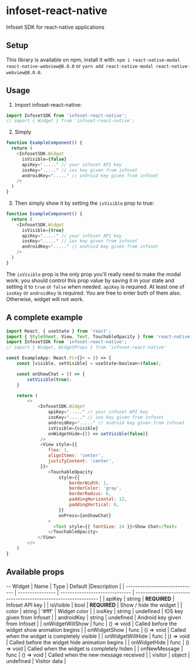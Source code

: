 # infoset-react-native

Infoset SDK for react-native applications

## Setup

This library is available on npm, install it with: `npm i react-native-modal react-native-webview@8.0.0` or `yarn add react-native-modal react-native-webview@8.0.0`.

## Usage
1.  Import infoset-react-native:

```javascript
import InfosetSDK from 'infoset-react-native';
// import { Widget } from 'infoset-react-native';
```

2.  Simply

```javascript
function ExampleComponent() {
  return (
    <InfosetSDK.Widget
      isVisible={false}
      apiKey="....." // your infoset API key
      iosKey="....." // ios key given from infoset
      androidKey="....." // android key given from infoset
    />
  )
}
```

3.  Then simply show it by setting the `isVisible` prop to true:

```javascript
function ExampleComponent() {
  return (
    <InfosetSDK.Widget
      isVisible={true}
      apiKey="....." // your infoset API key
      iosKey="....." // ios key given from infoset
      androidKey="....." // android key given from infoset
    />
  )
}
```

The `isVisible` prop is the only prop you'll really need to make the modal work: you should control this prop value by saving it in your state and setting it to `true` or `false` when needed.
`apiKey` is required.
At least one of `iosKey` or `androidKey` is required. You are free to enter both of them also. Otherwise, widget will not work.

## A complete example
```javascript
import React, { useState } from 'react';
import { StyleSheet, View, Text, TouchableOpacity } from 'react-native';
import InfosetSDK from 'infoset-react-native';
// import { Widget, WidgetProps } from 'infoset-react-native'

const ExampleApp: React.FC<{}> = () => {
    const [visible, setVisible] = useState<boolean>(false);

    const onShowChat = () => {
        setVisible(true);
    }

    return (
        <>
            <InfosetSDK.Widget
                apiKey="....." // your infoset API key
                iosKey="....." // ios key given from infoset
                androidKey="....." // android key given from infoset
                isVisible={visible}
                onWidgetHide={() => setVisible(false)}
             />
             <View style={{
                flex: 1,
                alignItems: 'center',
                justifyContent: 'center',
             }}>
                <TouchableOpacity
                    style={{
                        borderWidth: 1,
                        borderColor: 'gray',
                        borderRadius: 6,
                        paddingHorizontal: 12,
                        paddingVertical: 6,
                    }}
                    onPress={onShowChat}
                >
                  <Text style={{ fontSize: 24 }}>Show Chat</Text>
                </TouchableOpacity>
            </View>
        </>
    )
}
```

## Available props
-- Widget
| Name                           | Type             | Default                        |Description                                                     |
| ------------------------------ | ---------------- | ------------------------------ | -------------------------------------------------------------- |
| apiKey                         | string           | **REQUIRED**                   | Infoset API key                                                |
| isVisible                      | bool             | **REQUIRED**                   | Show / hide the widget                                         |
| color                          | string           | '#fff'                         | Widget color                                                   |
| iosKey                         | string           | undefined                      | IOS key given from Infoset                                     |
| androidKey                     | string           | undefined                      | Android key given from Infoset                                 |
| onWidgetWillShow               | func             | () => void                     | Called before the widget show animation begins                 |
| onWidgetShow                   | func             | () => void                     | Called when the widget is completely visible                   |
| onWidgetWillHide               | func             | () => void                     | Called before the widget hide animation begins                 |
| onWidgetHide                   | func             | () => void                     | Called when the widget is completely hiden                     |
| onNewMessage                   | func             | () => void                     | Called when the new message received                           |
| visitor                        | object           | undefined                      | Visitor data                                                   |
